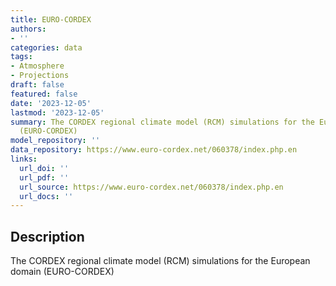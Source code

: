 ```yaml
---
title: EURO-CORDEX
authors:
- ''
categories: data
tags:
- Atmosphere
- Projections
draft: false
featured: false
date: '2023-12-05'
lastmod: '2023-12-05'
summary: The CORDEX regional climate model (RCM) simulations for the European domain
  (EURO-CORDEX)
model_repository: ''
data_repository: https://www.euro-cordex.net/060378/index.php.en
links:
  url_doi: ''
  url_pdf: ''
  url_source: https://www.euro-cordex.net/060378/index.php.en
  url_docs: ''
---
```


## Description

The CORDEX regional climate model (RCM) simulations for the European domain (EURO-CORDEX)

